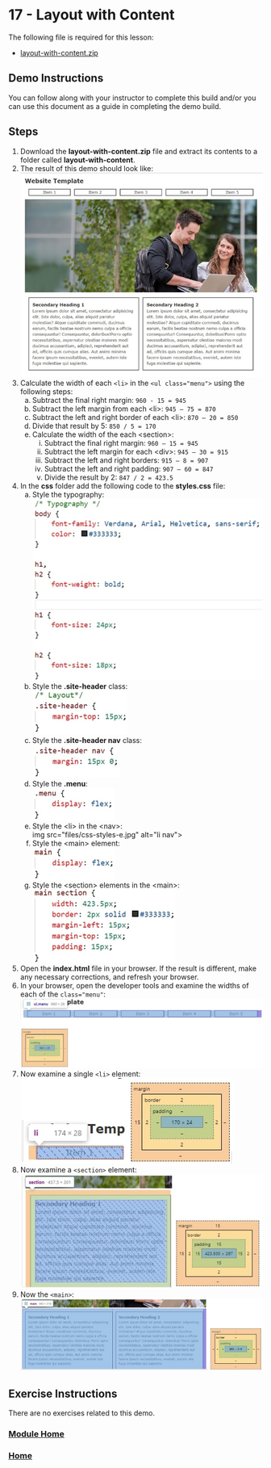# 17 - Layout with Content
The following file is required for this lesson:
* [layout-with-content.zip](files/layout-with-content.zip)

## Demo Instructions
You can follow along with your instructor to complete this build and/or you can use this document as a guide in completing the demo build.

## Steps
1.	Download the **layout-with-content.zip** file and extract its contents to a folder called **layout-with-content**.
2.	The result of this demo should look like:<br>
![Layout-final.jpg](files/layout-final.jpg)
3.	Calculate the width of each `<li>` in the `<ul class="menu">` using the following steps:<br>
    <ol type="a">
        <li>Subtract the final right margin: <code>960 - 15 = 945</code></li>
        <li>Subtract the left margin from each &lt;li&gt;: <code>945 – 75 = 870</code></li>
        <li>Subtract the left and right border of each &lt;li&gt;: <code>870 – 20 = 850</code></li>
        <li>Divide that result by 5: <code>850 / 5 = 170</code></li>
        <li>Calculate the width of the each &lt;section&gt;:
            <ol type="i">
                <li>Subtract the final right margin: <code>960 – 15 = 945</code></li>
                <li>Subtract the left margin for each &lt;div&gt;: <code>945 – 30 = 915</code></li>
                <li>Subtract the left and right borders: <code>915 – 8 = 907</code></li>
                <li>Subtract the left and right padding: <code>907 – 60 = 847</code></li>
                <li>Divide the result by 2: <code>847 / 2 = 423.5</code></li>
            </ol>
        </li>
    </ol>
4.	In the **css** folder add the following code to the **styles.css** file:<br>
    <ol type="a">
        <li>Style the typography:<br>
        <img src="files/css-styles-a.jpg" alt="typography">
        </li>
        <li>Style the <b>.site-header</b> class:<br>
        <img src="files/css-styles-b.jpg" alt=".site-header">
        </li>
        <li>Style the <b>.site-header nav</b> class:<br>
        <img src="files/css-styles-c.jpg" alt=".site-header nav">
        </li>
        <li>Style the <b>.menu</b>:<br>
        <img src="files/css-styles-d.jpg" alt=".menu">
        </li>
        <li>Style the &lt;li&gt; in the &lt;nav&gt;:<br>
         img src="files/css-styles-e.jpg" alt="li nav">
        </li>
        <li>Style the &lt;main&gt; element:<br>
        <img src="files/css-styles-f.jpg" alt="main">
        </li>
        <li>Style the &lt;section&gt; elements in the &lt;main&gt;:<br>
        <img src="files/css-styles-g.jpg" alt="main section">
        </li>
    </ol>
5.	Open the **index.html** file in your browser. If the result is different, make any necessary corrections, and refresh your browser.
6.	In your browser, open the developer tools and examine the widths of each of the <code>class="menu"</code>:<br>
![width-menu.jpg](files/width-menu.jpg)
7.	Now examine a single `<li>` element:<br>
![width-li.jpg](files/width-li.jpg)
8.	Now examine a `<section>` element:<br>
![width-section.jpg](files/width-section.jpg)
9.	Now the `<main>`:<br>
![width-main.jpg](files/width-main.jpg)

## Exercise Instructions
There are no exercises related to this demo.

### [Module Home](../README.md)

### [Home](../../README.md)